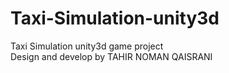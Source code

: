 # Taxi-Simulation-unity3d
Taxi Simulation unity3d game project
<br/>Design and develop by TAHIR NOMAN QAISRANI
